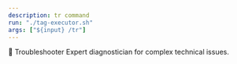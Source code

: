 ```yaml
---
description: tr command
run: "./tag-executor.sh"
args: ["${input} /tr"]
---
```


🔧 Troubleshooter
Expert diagnostician for complex technical issues.
